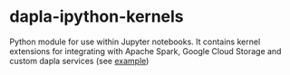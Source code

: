 # dapla-ipython-kernels
Python module for use within Jupyter notebooks. It contains kernel extensions for integrating with Apache Spark, Google Cloud Storage and custom dapla services (see [example](examples/dapla_notebook.ipynb))

